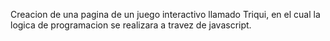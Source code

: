 Creacion de una pagina de un juego interactivo llamado Triqui, en el cual la logica de programacion se realizara a travez de javascript.
